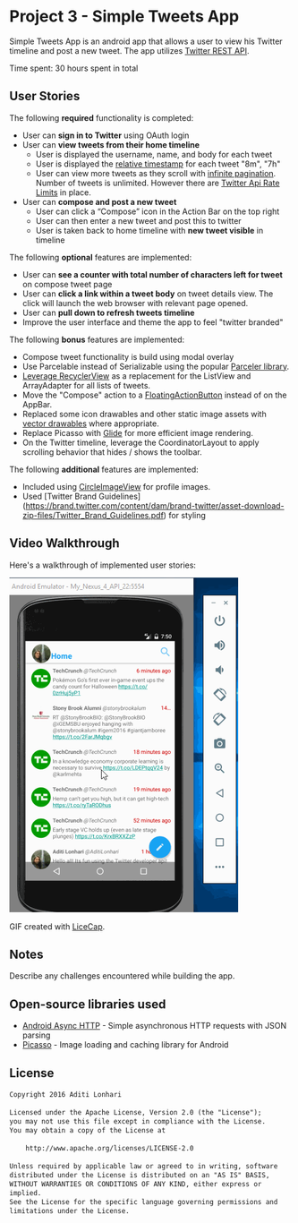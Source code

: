 # Project 3 - Simple Tweets App

Simple Tweets App is an android app that allows a user to view his Twitter timeline and post a new tweet. The app utilizes [Twitter REST API](https://dev.twitter.com/rest/public).

Time spent: 30 hours spent in total

## User Stories

The following **required** functionality is completed:

* User can **sign in to Twitter** using OAuth login
* User can **view tweets from their home timeline**
  * User is displayed the username, name, and body for each tweet
  * User is displayed the [relative timestamp](https://gist.github.com/nesquena/f786232f5ef72f6e10a7) for each tweet "8m", "7h"
  * User can view more tweets as they scroll with [infinite pagination](http://guides.codepath.com/android/Endless-Scrolling-with-AdapterViews-and-RecyclerView). Number of tweets is unlimited.
    However there are [Twitter Api Rate Limits](https://dev.twitter.com/rest/public/rate-limiting) in place.
* User can **compose and post a new tweet**
  * User can click a “Compose” icon in the Action Bar on the top right
  * User can then enter a new tweet and post this to twitter
  * User is taken back to home timeline with **new tweet visible** in timeline

The following **optional** features are implemented:

* User can **see a counter with total number of characters left for tweet** on compose tweet page
* User can **click a link within a tweet body** on tweet details view. The click will launch the web browser with relevant page opened.
* User can **pull down to refresh tweets timeline**
* Improve the user interface and theme the app to feel "twitter branded"

The following **bonus** features are implemented:

* Compose tweet functionality is build using modal overlay
* Use Parcelable instead of Serializable using the popular [Parceler library](http://guides.codepath.com/android/Using-Parceler).
* [Leverage RecyclerView](http://guides.codepath.com/android/Using-the-RecyclerView) as a replacement for the ListView and ArrayAdapter for all lists of tweets.
* Move the "Compose" action to a [FloatingActionButton](https://github.com/codepath/android_guides/wiki/Floating-Action-Buttons) instead of on the AppBar.
* Replaced some icon drawables and other static image assets with [vector drawables](http://guides.codepath.com/android/Drawables#vector-drawables) where appropriate.
* Replace Picasso with [Glide](http://inthecheesefactory.com/blog/get-to-know-glide-recommended-by-google/en) for more efficient image rendering.
* On the Twitter timeline, leverage the CoordinatorLayout to apply scrolling behavior that hides / shows the toolbar.

The following **additional** features are implemented:

* Included using [CircleImageView](https://github.com/hdodenhof/CircleImageView) for profile images.
* Used [Twitter Brand Guidelines] (https://brand.twitter.com/content/dam/brand-twitter/asset-download-zip-files/Twitter_Brand_Guidelines.pdf) for styling
## Video Walkthrough

Here's a walkthrough of implemented user stories:

<img src='https://github.com/aditilonhari/MySimpleTweets/blob/master/simpleTweetsApp.gif' title='Video Walkthrough' width='' alt='Video Walkthrough' />

GIF created with [LiceCap](http://www.cockos.com/licecap/).

## Notes

Describe any challenges encountered while building the app.

## Open-source libraries used

- [Android Async HTTP](https://github.com/loopj/android-async-http) - Simple asynchronous HTTP requests with JSON parsing
- [Picasso](http://square.github.io/picasso/) - Image loading and caching library for Android

## License

    Copyright 2016 Aditi Lonhari

    Licensed under the Apache License, Version 2.0 (the "License");
    you may not use this file except in compliance with the License.
    You may obtain a copy of the License at

        http://www.apache.org/licenses/LICENSE-2.0

    Unless required by applicable law or agreed to in writing, software
    distributed under the License is distributed on an "AS IS" BASIS,
    WITHOUT WARRANTIES OR CONDITIONS OF ANY KIND, either express or implied.
    See the License for the specific language governing permissions and
    limitations under the License.
